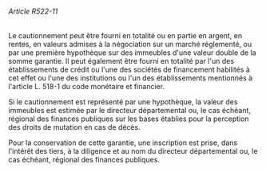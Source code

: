 ###### Article R522-11

Le cautionnement peut être fourni en totalité ou en partie en argent, en rentes, en valeurs admises à la négociation sur un marché réglementé, ou par une première hypothèque sur des immeubles d'une valeur double de la somme garantie. Il peut également être fourni en totalité par l'un des établissements de crédit ou l'une des sociétés de financement habilités à cet effet ou l'une des institutions ou l'un des établissements mentionnés à l'article L. 518-1 du code monétaire et financier.

Si le cautionnement est représenté par une hypothèque, la valeur des immeubles est estimée par le directeur départemental ou, le cas échéant, régional des finances publiques sur les bases établies pour la perception des droits de mutation en cas de décès.

Pour la conservation de cette garantie, une inscription est prise, dans l'intérêt des tiers, à la diligence et au nom du directeur départemental ou, le cas échéant, régional des finances publiques.

